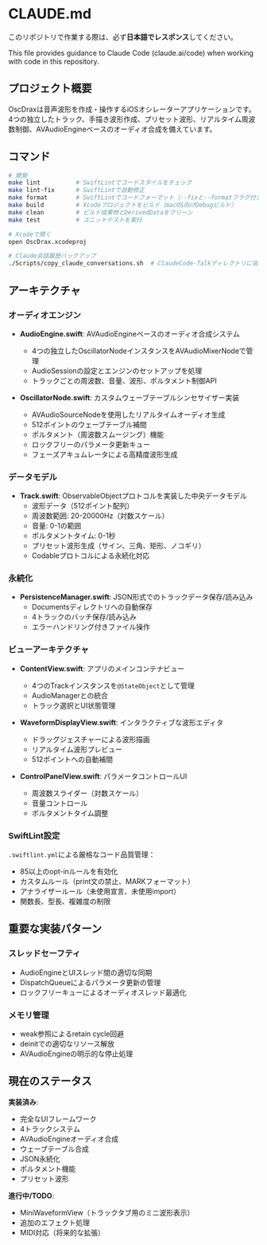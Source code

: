 # CLAUDE.md

このリポジトリで作業する際は、必ず**日本語でレスポンス**してください。

This file provides guidance to Claude Code (claude.ai/code) when working with code in this repository.

## プロジェクト概要

OscDraxは音声波形を作成・操作するiOSオシレーターアプリケーションです。4つの独立したトラック、手描き波形作成、プリセット波形、リアルタイム周波数制御、AVAudioEngineベースのオーディオ合成を備えています。

## コマンド

```bash
# 開発
make lint          # SwiftLintでコードスタイルをチェック
make lint-fix      # SwiftLintで自動修正
make format        # SwiftLintでコードフォーマット（--fixと--formatフラグ付き）
make build         # Xcodeプロジェクトをビルド（macOS向けDebugビルド）
make clean         # ビルド成果物とDerivedDataをクリーン
make test          # ユニットテストを実行

# Xcodeで開く
open OscDrax.xcodeproj

# Claude会話履歴バックアップ
./Scripts/copy_claude_conversations.sh  # ClaudeCode-Talkディレクトリに会話履歴をコピー
```

## アーキテクチャ

### オーディオエンジン
- **AudioEngine.swift**: AVAudioEngineベースのオーディオ合成システム
  - 4つの独立したOscillatorNodeインスタンスをAVAudioMixerNodeで管理
  - AudioSessionの設定とエンジンのセットアップを処理
  - トラックごとの周波数、音量、波形、ポルタメント制御API

- **OscillatorNode.swift**: カスタムウェーブテーブルシンセサイザー実装
  - AVAudioSourceNodeを使用したリアルタイムオーディオ生成
  - 512ポイントのウェーブテーブル補間
  - ポルタメント（周波数スムージング）機能
  - ロックフリーのパラメータ更新キュー
  - フェーズアキュムレータによる高精度波形生成

### データモデル
- **Track.swift**: ObservableObjectプロトコルを実装した中央データモデル
  - 波形データ（512ポイント配列）
  - 周波数範囲: 20-20000Hz（対数スケール）
  - 音量: 0-1の範囲
  - ポルタメントタイム: 0-1秒
  - プリセット波形生成（サイン、三角、矩形、ノコギリ）
  - Codableプロトコルによる永続化対応

### 永続化
- **PersistenceManager.swift**: JSON形式でのトラックデータ保存/読み込み
  - Documentsディレクトリへの自動保存
  - 4トラックのバッチ保存/読み込み
  - エラーハンドリング付きファイル操作

### ビューアーキテクチャ
- **ContentView.swift**: アプリのメインコンテナビュー
  - 4つのTrackインスタンスを`@StateObject`として管理
  - AudioManagerとの統合
  - トラック選択とUI状態管理

- **WaveformDisplayView.swift**: インタラクティブな波形エディタ
  - ドラッグジェスチャーによる波形描画
  - リアルタイム波形プレビュー
  - 512ポイントへの自動補間

- **ControlPanelView.swift**: パラメータコントロールUI
  - 周波数スライダー（対数スケール）
  - 音量コントロール
  - ポルタメントタイム調整

### SwiftLint設定
`.swiftlint.yml`による厳格なコード品質管理：
- 85以上のopt-inルールを有効化
- カスタムルール（print文の禁止、MARKフォーマット）
- アナライザールール（未使用宣言、未使用import）
- 関数長、型長、複雑度の制限

## 重要な実装パターン

### スレッドセーフティ
- AudioEngineとUIスレッド間の適切な同期
- DispatchQueueによるパラメータ更新の管理
- ロックフリーキューによるオーディオスレッド最適化

### メモリ管理
- weak参照によるretain cycle回避
- deinitでの適切なリソース解放
- AVAudioEngineの明示的な停止処理

## 現在のステータス

**実装済み**:
- 完全なUIフレームワーク
- 4トラックシステム
- AVAudioEngineオーディオ合成
- ウェーブテーブル合成
- JSON永続化
- ポルタメント機能
- プリセット波形

**進行中/TODO**:
- MiniWaveformView（トラックタブ用のミニ波形表示）
- 追加のエフェクト処理
- MIDI対応（将来的な拡張）